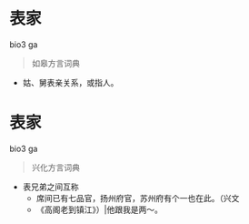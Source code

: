 # 表家
bio3 ga
> 如皋方言词典
- 姑、舅表亲关系，或指人。

# 表家
bio3 ga
> 兴化方言词典
- 表兄弟之间互称
  - 席间已有七品官，扬州府官，苏州府有个一也在此。（兴文
  - 《高阁老到镇江》）|他跟我是两～。
